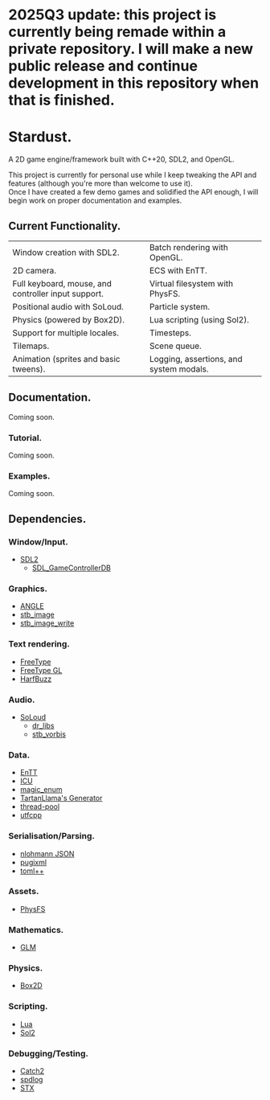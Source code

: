 # 2025Q3 update: this project is currently being remade within a private repository. I will make a new public release and continue development in this repository when that is finished.

# Stardust.

A 2D game engine/framework built with C++20, SDL2, and OpenGL.

This project is currently for personal use while I keep tweaking the API and features (although you're more than welcome to use it).  
Once I have created a few demo games and solidified the API enough, I will begin work on proper documentation and examples.  

## Current Functionality.
<table>
    <tr>
        <td>Window creation with SDL2.</td>
        <td>Batch rendering with OpenGL.</td>
    </tr>
    <tr>
        <td>2D camera.</td>
        <td>ECS with EnTT.</td>
    </tr>
    <tr>
        <td>Full keyboard, mouse, and controller input support.</td>
        <td>Virtual filesystem with PhysFS.</td>
    </tr>
    <tr>
        <td>Positional audio with SoLoud.</td>
        <td>Particle system.</td>
    </tr>
    <tr>
        <td>Physics (powered by Box2D).</td>
        <td>Lua scripting (using Sol2).</td>
    </tr>
    <tr>
        <td>Support for multiple locales.</td>
        <td>Timesteps.</td>
    </tr>
    <tr>
        <td>Tilemaps.</td>
        <td>Scene queue.</td>
    </tr>
    <tr>
        <td>Animation (sprites and basic tweens).</td>
        <td>Logging, assertions, and system modals.</td>
    </tr>
</table>

## Documentation.
Coming soon.

### Tutorial.
Coming soon.

### Examples.
Coming soon.

## Dependencies.
### Window/Input.
* [SDL2](https://www.libsdl.org/)
    * [SDL_GameControllerDB](https://github.com/gabomdq/SDL_GameControllerDB)

### Graphics.
* [ANGLE](https://github.com/google/angle)
* [stb_image](https://github.com/nothings/stb/blob/master/stb_image.h)
* [stb_image_write](https://github.com/nothings/stb/blob/master/stb_image_write.h)

### Text rendering.
* [FreeType](https://www.freetype.org/)
* [FreeType GL](https://github.com/rougier/freetype-gl)
* [HarfBuzz](https://harfbuzz.github.io/)

### Audio.
* [SoLoud](https://sol.gfxile.net/soloud/)
    * [dr_libs](https://github.com/mackron/dr_libs)
    * [stb_vorbis](https://github.com/nothings/stb/blob/master/stb_vorbis.c)

### Data.
* [EnTT](https://github.com/skypjack/entt)
* [ICU](https://icu.unicode.org/)
* [magic_enum](https://github.com/Neargye/magic_enum)
* [TartanLlama's Generator](https://github.com/TartanLlama/generator)
* [thread-pool](https://github.com/bshoshany/thread-pool)
* [utfcpp](https://github.com/nemtrif/utfcpp)

### Serialisation/Parsing.
* [nlohmann JSON](https://github.com/nlohmann/json)
* [pugixml](https://pugixml.org/)
* [toml++](https://marzer.github.io/tomlplusplus/)

### Assets.
* [PhysFS](https://icculus.org/physfs/)

### Mathematics.
* [GLM](https://github.com/g-truc/glm)

### Physics.
* [Box2D](https://box2d.org/)

### Scripting.
* [Lua](http://www.lua.org/)
* [Sol2](https://github.com/ThePhD/sol2)

### Debugging/Testing.
* [Catch2](https://github.com/catchorg/Catch2)
* [spdlog](https://github.com/gabime/spdlog)
* [STX](https://github.com/lamarrr/STX)
